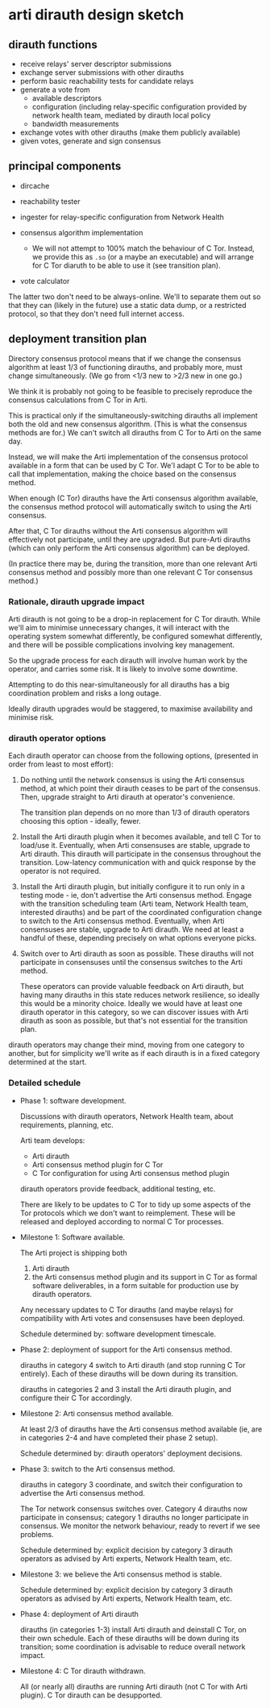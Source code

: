 # arti dirauth design sketch

## dirauth functions

 * receive relays' server descriptor submissions
 * exchange server submissions with other dirauths
 * perform basic reachability tests for candidate relays
 * generate a vote from
   - available descriptors
   - configuration (including relay-specific configuration provided
     by network health team, mediated by dirauth local policy
   - bandwidth measurements
 * exchange votes with other dirauths (make them publicly available)
 * given votes, generate and sign consensus

## principal components

 * dircache

 * reachability tester

 * ingester for relay-specific configuration from Network Health

 * consensus algorithm implementation
   - We will not attempt to 100% match the behaviour of C Tor.
     Instead, we provide this as `.so` (or a maybe an executable)
     and will arrange for C Tor diaruth to  be able to use it
     (see transition plan).

 * vote calculator

The latter two don't need to be always-online.
We'll to separate them out so that they can (likely in the future)
use a static data dump, or a restricted protocol,
so that they don't need full internet access.

## deployment transition plan

Directory consensus protocol means that
if we change the consensus algorithm
at least 1/3 of functioning dirauths, and probably more,
must change simultaneously.
(We go from \<1/3 new to \>2/3 new in one go.)

We think it is probably not going to be feasible to precisely reproduce
the consensus calculations from C Tor in Arti.

This is practical only if the simultaneously-switching dirauths
all implement both the old and new consensus algorithm.
(This is what the consensus methods are for.)
We can't switch all dirauths from C Tor to Arti on the same day.

Instead, we will
make the Arti implementation of the consensus protocol
available in a form that can be used by C Tor.
We'l
adapt C Tor to be able to call that implementation,
making the choice based on the consensus method.

When enough (C Tor) dirauths have the Arti consensus algorithm available,
the consensus method protocol will automatically switch
to using the Arti consensus.

After that, C Tor dirauths without the Arti consensus algorithm
will effectively not participate, until they are upgraded.
But pure-Arti dirauths (which can only perform the Arti consensus algorithm)
can be deployed.

(In practice there may be, during the transition,
more than one relevant Arti consensus method
and possibly more than one relevant C Tor consensus method.)

### Rationale, dirauth upgrade impact

Arti dirauth is not going to be a drop-in replacement
for C Tor dirauth.
While we'll aim to minimise unnecessary changes,
it will interact with the operating system somewhat differently,
be configured somewhat differently,
and there will be possible complications involving key management.

So the upgrade process for each dirauth
will involve human work by the operator,
and carries some risk.
It is likely to involve some downtime.

Attempting to do this near-simultaneously for all dirauths
has a big coordination problem and risks a long outage.

Ideally dirauth upgrades would be staggered,
to maximise availability and minimise risk.

### dirauth operator options

Each dirauth operator can choose
from the following options,
(presented in order from least to most effort):

 1. Do nothing until the network consensus
    is using the Arti consensus method,
    at which point their dirauth ceases to be part of the consensus.
    Then, upgrade straight to Arti dirauth at operator's convenience.

    The transition plan depends on no more than
    1/3 of dirauth operators choosing this option -
    ideally, fewer.

 2. Install the Arti dirauth plugin when it becomes available,
    and tell C Tor to load/use it.
    Eventually, when Arti consensuses are stable, upgrade to Arti dirauth.
    This dirauth will participate in the consensus
    throughout the transition.
    Low-latency communication with and quick response by the operator
    is not required.

 3. Install the Arti dirauth plugin,
    but initially configure it to run only in a testing mode -
    ie, don't advertise the Arti consensus method.
    Engage with the transition scheduling team
    (Arti team, Network Health team, interested dirauths)
    and be part of the coordinated configuration change
    to switch to the Arti consensus method.
    Eventually, when Arti consensuses are stable, upgrade to Arti dirauth.
    We need at least a handful of these,
    depending precisely on what options everyone picks.

 4. Switch over to Arti dirauth as soon as possible.
    These dirauths will not participate in consensuses
    until the consensus switches to the Arti method.

    These operators can provide valuable feedback on Arti dirauth,
    but having many dirauths in this state reduces network resilience,
    so ideally this would be a minority choice.
    Ideally we would have at least one dirauth operator in this category,
    so we can discover issues with Arti dirauth as soon as possible,
    but that's not essential for the transition plan.

dirauth operators may change their mind,
moving from one category to another,
but for simplicity we'll write as if
each dirauth is in a fixed category determined at the start.

### Detailed schedule

 * Phase 1: software development.

   Discussions with dirauth operators, Network Health team,
   about requirements, planning, etc.

   Arti team develops:
     - Arti dirauth
     - Arti consensus method plugin for C Tor
     - C Tor configuration for using Arti consensus method plugin

   dirauth operators provide feedback, additional testing, etc.

   There are likely to be updates to C Tor to tidy up
   some aspects of the Tor protocols which we don't want to reimplement.
   These will be released and deployed according to normal C Tor processes.

 * Milestone 1: Software available.

   The Arti project is shipping both
    1. Arti dirauth
    2. the Arti consensus method plugin and its support in C Tor
   as formal software deliverables,
   in a form suitable for production use by dirauth operators.

   Any necessary updates to C Tor dirauths (and maybe relays)
   for compatibility with Arti votes and consensuses
   have been deployed.

   Schedule determined by: software development timescale.

 * Phase 2: deployment of support for the Arti consensus method.

   dirauths in category 4 switch to Arti dirauth
   (and stop running C Tor entirely).
   Each of these dirauths will be down during its transition.

   dirauths in categories 2 and 3 install the Arti dirauth plugin,
   and configure their C Tor accordingly.
 
 * Milestone 2: Arti consensus method available.

   At least 2/3 of dirauths have the Arti consensus method available
   (ie, are in categories 2-4 and have completed their phase 2 setup).

   Schedule determined by: dirauth operators' deployment decisions.

 * Phase 3: switch to the Arti consensus method.

   dirauths in category 3 coordinate,
   and switch their configuration to advertise the Arti consensus method.

   The Tor network consensus switches over.
   Category 4 dirauths now participate in consensus;
   category 1 dirauths no longer participate in consensus.
   We monitor the network behaviour,
   ready to revert if we see problems.

   Schedule determined by:
   explicit decision by category 3 dirauth operators
   as advised by Arti experts, Network Health team, etc.

 * Milestone 3: we believe the Arti consensus method is stable.

   Schedule determined by:
   explicit decision by category 3 dirauth operators
   as advised by Arti experts, Network Health team, etc.

 * Phase 4: deployment of Arti dirauth

   dirauths (in categories 1-3) install Arti dirauth and deinstall C Tor,
   on their own schedule.
   Each of these dirauths will be down during its transition;
   some coordination is advisable to reduce overall network impact.

 * Milestone 4: C Tor dirauth withdrawn.

   All (or nearly all) dirauths are running Arti dirauth
   (not C Tor with Arti plugin).
   C Tor dirauth can be desupported.
